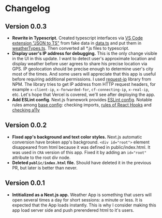 # Changelog

## Version 0.0.3

- **Rewrite in Typescript.** Created typescript interfaces via [VS Code extension "JSON to TS"](https://marketplace.visualstudio.com/items?itemName=MariusAlchimavicius.json-to-ts) from fake data in [data.ts](src/data.ts) and put them in [weatherTypes.ts](src/weatherTypes.ts). Then converted all \*.js files to typescript.
- **Display user's IP address for debugging.** This is the only change visible in the UI in this update. I want to detect user's approximate location and display weather before user agrees to share his precise location via GPS. IP geolocation should be precise enough to determine user's city most of the times. And some users will appreciate that this app is useful before requiring additional permissions. I used [request-ip](https://github.com/pbojinov/request-ip/blob/master/src/index.js#L55) library from NPM. The library tries to get IP address from HTTP request headers, for example `x-client-ip`, `x-forwarded-for`, `cf-connecting-ip`, `x-real-ip`, etc. Let's hope that Vercel is covered, we'll see after deploying the app.
- **Add ESLint config**. Next.js framework provides [ESLint config](https://nextjs.org/docs/pages/building-your-application/configuring/eslint). Notable rules among [base config](https://github.com/vercel/next.js/blob/canary/packages/eslint-config-next/index.js): checking imports, [rules of React Hooks](https://react.dev/warnings/invalid-hook-call-warning) and [checking a11y](https://github.com/jsx-eslint/eslint-plugin-jsx-a11y#readme)

## Version 0.0.2

- **Fixed app's background and text color styles.** Next.js automatic conversion have broken app's background. `<div id="root">` element disappeared from html because it was defined in public/index.html. It was used in `CRA` version of this app. Fixed it by adding an `id="root"` attribute to the root div node.
- **Deleted `public/index.html` file.** Should have deleted it in the previous PR, but later is better than never.

## Version 0.0.1

- **Intitialized as a Next.js app.** Weather App is something that users will open several times a day for short sessions: a minute or less. It is expected that the App loads instantly. This is why I consider making this app load server side and push prerendered html to it's users.
